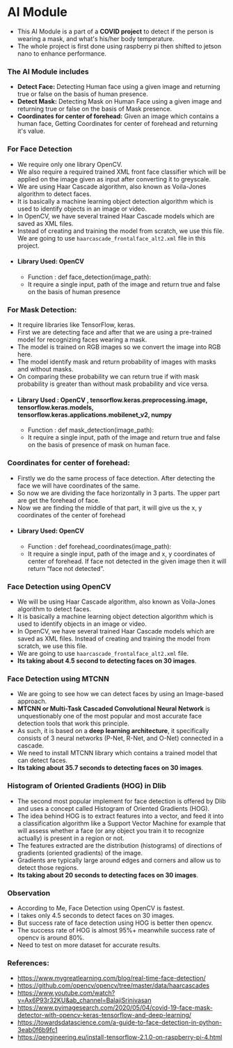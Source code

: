 # AI Module

- This AI Module is a part of a **COVID project** to detect if the person is wearing a mask, and what's his/her body temperature.
- The whole project is first done using raspberry pi then shifted to jetson nano to enhance performance.

### The AI Module includes

- **Detect Face:** Detecting Human face using a given image and returning true or false on the basis of human presence.
- **Detect Mask:** Detecting Mask on Human Face using a given image and returning true or false on the basis of Mask presence.
- **Coordinates for center of forehead:** Given an image which contains a human face, Getting Coordinates for center of forehead and returning it's value.

### For Face Detection 

- We require only one library OpenCV.
- We also require a required trained XML front face classifier which will be applied on the image given as input after converting it to greyscale.
- We are using Haar Cascade algorithm, also known as Voila-Jones algorithm to detect faces.
- It is basically a machine learning object detection algorithm which is used to identify objects in an image or video.
- In OpenCV, we have several trained  Haar Cascade models which are saved as XML files.
- Instead of creating and training the model from scratch, we use this file. We are going to use `haarcascade_frontalface_alt2.xml` file in this project.
- #### Library Used: OpenCV
    - Function : def face_detection(image_path):
    - It require a single input, path of the image and return true and false on the basis of human presence

### For Mask Detection:

- It require libraries like TensorFlow, keras.
- First we are detecting face and after that we are using a pre-trained model for recognizing faces wearing a mask.
- The model is trained on RGB images so we convert the image into RGB here.
- The model identify mask and return probability of images with masks and without masks.
- On comparing these probability we can return true if with mask probability is greater than without mask probability and vice versa.
- #### Library Used : OpenCV , tensorflow.keras.preprocessing.image, tensorflow.keras.models, tensorflow.keras.applications.mobilenet_v2, numpy
    - Function : def mask_detection(image_path):
    - It require a single input, path of the image and return true and false on the basis of presence of mask on human face.

### Coordinates for center of forehead:

- Firstly we do the same process of face detection. After detecting the face we will have coordinates of the same.
- So now we are dividing the face horizontally in 3 parts. The upper part are get the forehead of face.
- Now we are finding the middle of that part, it will give us the x, y coordinates of the center of forehead
- #### Library Used: OpenCV
    - Function : def forehead_coordinates(image_path):
    - It require a single input, path of the image and x, y coordinates of center of forehead. If face not detected in the given image then it will return “face not detected”.

### Face Detection using OpenCV

- We will be using Haar Cascade algorithm, also known as Voila-Jones algorithm to detect faces.
- It is basically a machine learning object detection algorithm which is used to identify objects in an image or video.
- In OpenCV, we have several trained  Haar Cascade models which are saved as XML files. Instead of creating and training the model from scratch, we use this file.
- We are going to use `haarcascade_frontalface_alt2.xml` file.
- **Its taking about 4.5 second to detecting faces on 30 images**.

### Face Detection using MTCNN

- We are going to see how we can detect faces by using an Image-based approach.
- **MTCNN or Multi-Task Cascaded Convolutional Neural Network** is unquestionably one of the most popular and most accurate face detection tools that work this principle.
- As such, it is based on a **deep learning architecture**, it specifically consists of 3 neural networks (P-Net, R-Net, and O-Net) connected in a cascade.
- We need to install MTCNN library which contains a trained model that can detect faces.
- **Its taking about 35.7 seconds to detecting faces on 30 images**.

### Histogram of Oriented Gradients (HOG) in Dlib

- The second most popular implement for face detection is offered by Dlib and uses a concept called Histogram of Oriented Gradients (HOG).
- The idea behind HOG is to extract features into a vector, and feed it into a classification algorithm like a Support Vector Machine for example that will assess whether a face (or any object you train it to recognize actually) is present in a region or not.
- The features extracted are the distribution (histograms) of directions of gradients (oriented gradients) of the image.
- Gradients are typically large around edges and corners and allow us to detect those regions.
- **Its taking about 20 seconds to detecting faces on 30 images**.

### Observation

- According to Me, Face Detection using OpenCV is fastest.
- I takes only 4.5 seconds to detect faces on 30 images.
- But success rate of face detection using HOG is better then opencv.
- The success rate of HOG is almost 95%+ meanwhile success rate of opencv is around 80%.
- Need to test on more dataset for accurate results.

### References:

- https://www.mygreatlearning.com/blog/real-time-face-detection/
- https://github.com/opencv/opencv/tree/master/data/haarcascades
- https://www.youtube.com/watch?v=Ax6P93r32KU&ab_channel=BalajiSrinivasan
- https://www.pyimagesearch.com/2020/05/04/covid-19-face-mask-detector-with-opencv-keras-tensorflow-and-deep-learning/
- https://towardsdatascience.com/a-guide-to-face-detection-in-python-3eab0f6b9fc1
- https://qengineering.eu/install-tensorflow-2.1.0-on-raspberry-pi-4.html
